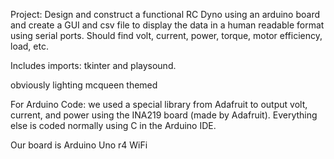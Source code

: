 Project: Design and construct a functional RC Dyno using an arduino board and create a GUI and csv file to display the data in a human readable format using serial ports. Should find volt, current, power, torque, motor efficiency, load, etc.

Includes imports: tkinter and playsound.


obviously lighting mcqueen themed


For Arduino Code: we used a special library from Adafruit to output volt, current, and power using the INA219 board (made by Adafruit). Everything else is coded normally using C in the Arduino IDE. 

Our board is Arduino Uno r4 WiFi
